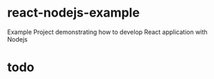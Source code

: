 # react-nodejs-example
Example Project demonstrating how to develop React application with Nodejs 
# todo
